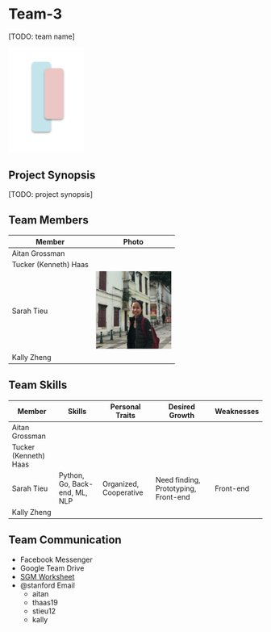 # Team-3 
[TODO: team name]

<img src="./images/logo.png" width="150">

## Project Synopsis
[TODO: project synopsis]

## Team Members
| Member                | Photo                                         |
| --------------------- | --------------------------------------------- |
| Aitan Grossman        | |
| Tucker (Kenneth) Haas | |
| Sarah Tieu            | <img src="./images/sarahtieu.png" width="150"> |
| Kally Zheng           | |

## Team Skills
| Member                | Skills                        | Personal Traits  | Desired Growth | Weaknesses |
| --------------------- | ----------------------------- | ---------------- | -------------- | ---------- |
| Aitan Grossman        |               |       |
| Tucker (Kenneth) Haas |               |       |
| Sarah Tieu            | Python, Go, Back-end, ML, NLP | Organized, Cooperative | Need finding, Prototyping, Front-end | Front-end |
| Kally Zheng           |               |       |

## Team Communication
* Facebook Messenger
* Google Team Drive
* [SGM Worksheet](https://docs.google.com/forms/d/e/1FAIpQLSdOqz9D23a8XHXStLg_YtWT21KX18mBW5uO2wVZ32kmDneSRw/viewform)
* @stanford Email
    * aitan
    * thaas19
    * stieu12
    * kally
